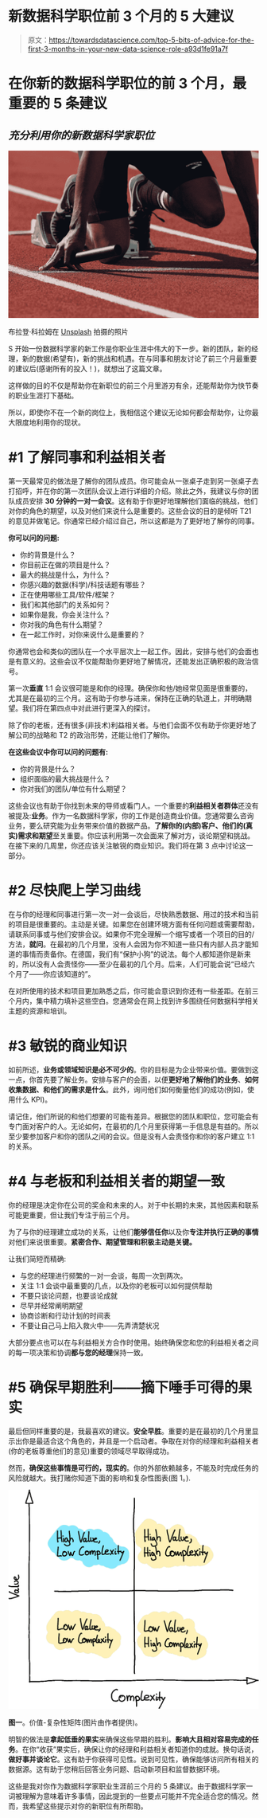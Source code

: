 # 新数据科学职位前 3 个月的 5 大建议

> 原文：<https://towardsdatascience.com/top-5-bits-of-advice-for-the-first-3-months-in-your-new-data-science-role-a93d1fe91a7f>

# **在你新的数据科学职位的前 3 个月，最重要的 5 条建议**

## *充分利用你的新数据科学家职位*

![](img/0d7da158380f6250874659d6426919cd.png)

布拉登·科拉姆在 [Unsplash](https://unsplash.com/?utm_source=unsplash&utm_medium=referral&utm_content=creditCopyText) 拍摄的照片

S 开始一份数据科学家的新工作是你职业生涯中伟大的下一步。新的团队，新的经理，新的数据(希望有)，新的挑战和机遇。在与同事和朋友讨论了前三个月最重要的建议后(感谢所有的投入！)，就想出了这篇文章。

这样做的目的不仅是帮助你在新职位的前三个月里游刃有余，还能帮助你为快节奏的职业生涯打下基础。

所以，即使你不在一个新的岗位上，我相信这个建议无论如何都会帮助你，让你最大限度地利用你的现状。

# **#1 了解同事和利益相关者**

第一天最常见的做法是了解你的团队成员。你可能会从一张桌子走到另一张桌子去打招呼，并在你的第一次团队会议上进行详细的介绍。除此之外，我建议与你的团队成员安排 **30 分钟的一对一会议**。这有助于你更好地理解他们面临的挑战，他们对你的角色的期望，以及对他们来说什么是重要的。这些会议的目的是倾听 T21 的意见并做笔记。你通常已经介绍过自己，所以这都是为了更好地了解你的同事。

**你可以问的问题:**

*   你的背景是什么？
*   你目前正在做的项目是什么？
*   最大的挑战是什么，为什么？
*   你感兴趣的数据(科学)/科技话题有哪些？
*   正在使用哪些工具/软件/框架？
*   我们和其他部门的关系如何？
*   如果你是我，你会关注什么？
*   你对我的角色有什么期望？
*   在一起工作时，对你来说什么是重要的？

你通常也会和类似的团队在一个水平层次上一起工作。因此，安排与他们的会面也是有意义的。这些会议不仅能帮助你更好地了解情况，还能发出正确积极的政治信号。

第一次**垂直** 1:1 会议很可能是和你的经理。确保你和他/她经常见面是很重要的，尤其是在最初的三个月。这有助于你参与进来，保持在正确的轨道上，并明确期望。我们将在第四点中对此进行更深入的探讨。

除了你的老板，还有很多(非技术)利益相关者。与他们会面不仅有助于你更好地了解公司的战略和 T2 的政治形势，还能让他们了解你。

**在这些会议中你可以问的问题有:**

*   你的背景是什么？
*   组织面临的最大挑战是什么？
*   你对我们的团队/单位有什么期望？

这些会议也有助于你找到未来的导师或看门人。一个重要的**利益相关者群体**还没有被提及:**业务**。作为一名数据科学家，你的工作是创造商业价值。您通常要么咨询业务，要么研究能为业务带来价值的数据产品。**了解你的(内部)客户、他们的(真实)需求和期望**至关重要。你应该利用第一次会面来了解对方，谈论期望和挑战。在接下来的几周里，你还应该关注敏锐的商业知识。我们将在第 3 点中讨论这一部分。

# **#2 尽快爬上学习曲线**

在与你的经理和同事进行第一次一对一会谈后，尽快熟悉数据、用过的技术和当前的项目是很重要的。主动是关键。如果您在创建环境方面有任何问题或需要帮助，请联系同事或与他们安排会议。如果你不完全理解一个缩写或者一个项目的目的/方法，**就问**。在最初的几个月里，没有人会因为你不知道一些只有内部人员才能知道的事情而责备你。在德国，我们有“保护小狗”的说法。每个人都知道你是新来的，所以没有人会责怪你——至少在最初的几个月。后来，人们可能会说“已经六个月了——你应该知道的”。

在对所使用的技术和项目更加熟悉之后，你可能会意识到你还有一些差距。在前三个月内，集中精力填补这些空白。您通常会在网上找到许多围绕任何数据科学相关主题的资源和培训。

# **#3 敏锐的商业知识**

如前所述，**业务或领域知识是必不可少的**。你的目标是为企业带来价值。要做到这一点，你首先要了解业务。安排与客户的会面，以便**更好地了解他们的业务**、**如何收集数据、**和**他们的需求是什么**。此外，询问他们如何衡量他们的成功(例如，使用什么 KPI)。

请记住，他们所说的和他们想要的可能有差异。根据您的团队和职位，您可能会有专门面对客户的人。无论如何，在最初的几个月里获得第一手信息是有益的。所以至少要参加客户和你的团队之间的会议。但是没有人会责怪你和你的客户建立 1:1 的关系。

# **#4 与老板和利益相关者的期望一致**

你的经理是决定你在公司的奖金和未来的人。对于中长期的未来，其他因素和联系可能更重要，但让我们专注于前三个月。

为了与你的经理建立成功的关系，让他们**能够信任你**以及你**专注并执行正确的事情**对他们来说很重要。**紧密合作、期望管理和积极主动是关键。**

让我们简短而精确:

*   与您的经理进行频繁的一对一会谈，每周一次到两次。
*   关注 1:1 会谈中最重要的几点，以及你的老板可以如何提供帮助
*   不要只谈论问题，也要谈论成就
*   尽早并经常阐明期望
*   协商诊断和行动计划的时间表
*   不要让自己马上陷入救火中——先弄清楚状况

大部分要点也可以在与利益相关方合作时使用。始终确保您和您的利益相关者之间的每一项决策和协调**都与您的经理**保持一致。

# **#5 确保早期胜利——摘下唾手可得的果实**

最后但同样重要的是，我最喜欢的建议。**安全早胜**。重要的是在最初的几个月里显示出你是最适合这个角色的，并且是一个启动者。争取在对你的经理和利益相关者(你的老板尊重他们的意见)重要的领域尽早取得成功。

然而，**确保这些事情是可行的，现实的**。你的外部依赖越多，不能及时完成任务的风险就越大。我打赌你知道下面的影响和复杂性图表(图 1。).

![](img/971c4f66ce9a43bb8cba5f2af7245c90.png)

**图一**。价值-复杂性矩阵(图片由作者提供)。

明智的做法是**拿起低垂的果实**来确保这些早期的胜利。**影响大且相对容易完成的任务**。在你“收获”果实后，确保让你的经理和利益相关者知道你的成就。换句话说，**做好事并谈论它**。这有助于你获得可见性。说到可见性，确保能够访问所有相关的数据源。这有助于您稍后回答业务问题、启动新项目和监督数据环境。

这些是我对你作为数据科学家职业生涯前三个月的 5 条建议。由于数据科学家一词被理解为意味着许多事情，因此提到的一些要点可能并不完全适合您的情况。然而，我希望这些提示对你的新职位有所帮助。